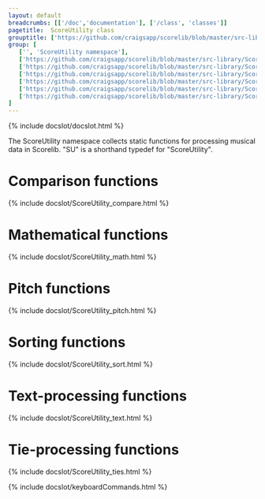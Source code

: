 ```yaml
---
layout: default
breadcrumbs: [['/doc','documentation'], ['/class', 'classes']]
pagetitle:  ScoreUtility class
grouptitle: ['https://github.com/craigsapp/scorelib/blob/master/src-library', 'Source Code']
group: [ 
   ['', 'ScoreUtility namespace'], 
   ['https://github.com/craigsapp/scorelib/blob/master/src-library/ScoreUtility_compare.cpp', compare],
   ['https://github.com/craigsapp/scorelib/blob/master/src-library/ScoreUtility_math.cpp', math],
   ['https://github.com/craigsapp/scorelib/blob/master/src-library/ScoreUtility_pitch.cpp', pitch],
   ['https://github.com/craigsapp/scorelib/blob/master/src-library/ScoreUtility_sort.cpp', sort],
   ['https://github.com/craigsapp/scorelib/blob/master/src-library/ScoreUtility_text.cpp', text],
   ['https://github.com/craigsapp/scorelib/blob/master/src-library/ScoreUtility_ties.cpp', ties],
]
---
```


{% include docslot/docslot.html %}

The ScoreUtility namespace collects static functions for processing 
musical data in Scorelib.  "SU" is a shorthand typedef for "ScoreUtility".

Comparison functions
======================

{% include docslot/ScoreUtility_compare.html %}


Mathematical functions
======================

{% include docslot/ScoreUtility_math.html %}


Pitch functions
===============

{% include docslot/ScoreUtility_pitch.html %}


Sorting functions
=================

{% include docslot/ScoreUtility_sort.html %}


Text-processing functions
=========================

{% include docslot/ScoreUtility_text.html %}


Tie-processing functions
=========================

{% include docslot/ScoreUtility_ties.html %}



{% include docslot/keyboardCommands.html %}


